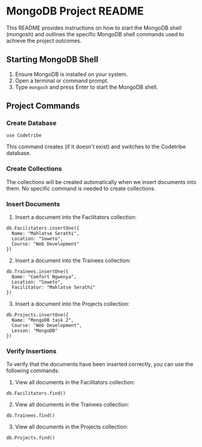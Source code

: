 # MongoDB Project README

This README provides instructions on how to start the MongoDB shell (mongosh) and outlines the specific MongoDB shell commands used to achieve the project outcomes.

## Starting MongoDB Shell

1. Ensure MongoDB is installed on your system.
2. Open a terminal or command prompt.
3. Type `mongosh` and press Enter to start the MongoDB shell.

## Project Commands

### Create Database

```
use Codetribe
```

This command creates (if it doesn't exist) and switches to the Codetribe database.

### Create Collections

The collections will be created automatically when we insert documents into them. No specific command is needed to create collections.

### Insert Documents

1. Insert a document into the Facilitators collection:

```
db.Facilitators.insertOne({
  Name: "Mahlatse Serathi",
  Location: "Soweto",
  Course: "Web Development"
})
```

2. Insert a document into the Trainees collection:

```
db.Trainees.insertOne({
  Name: "Comfort Ngwenya",
  Location: "Soweto",
  Facilitator: "Mahlatse Serathi"
})
```

3. Insert a document into the Projects collection:

```
db.Projects.insertOne({
  Name: "MongoDB task 2",
  Course: "Web Development",
  Lesson: "MongoDB"
})
```

### Verify Insertions

To verify that the documents have been inserted correctly, you can use the following commands:

1. View all documents in the Facilitators collection:

```
db.Facilitators.find()
```

2. View all documents in the Trainees collection:

```
db.Trainees.find()
```

3. View all documents in the Projects collection:

```
db.Projects.find()
```

